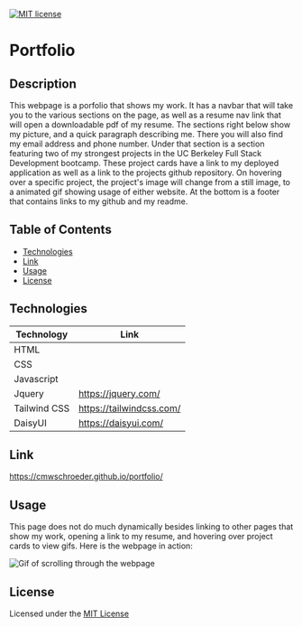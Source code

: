 [![MIT license](https://img.shields.io/badge/License-MIT-blue.svg)](./LICENSE)
# Portfolio

## Description

This webpage is a porfolio that shows my work. It has a navbar that will take you to the various sections on the page, as well as a resume nav link that will open a downloadable pdf of my resume. The sections right below show my picture, and a quick paragraph describing me. There you will also find my email address and phone number. Under that section is a section featuring two of my strongest projects in the UC Berkeley Full Stack Development bootcamp. These project cards have a link to my deployed application as well as a link to the projects github repository. On hovering over a specific project, the project's image will change from a still image, to a animated gif showing usage of either website. At the bottom is a footer that contains links to my github and my readme.

## Table of Contents

* [Technologies](#technologies)
* [Link](#link)
* [Usage](#usage)
* [License](#license)

## Technologies

| Technology | Link |
| -------- | ------|
| HTML |    |
| CSS |    |
| Javascript|    |
| Jquery | https://jquery.com/ |
| Tailwind CSS | https://tailwindcss.com/ |
| DaisyUI | https://daisyui.com/ |

## Link

https://cmwschroeder.github.io/portfolio/

## Usage

This page does not do much dynamically besides linking to other pages that show my work, opening a link to my resume, and hovering over project cards to view gifs. Here is the webpage in action:

![Gif of scrolling through the webpage](./assets/gifs/Portfolio.gif)

## License

Licensed under the [MIT License](LICENSE)